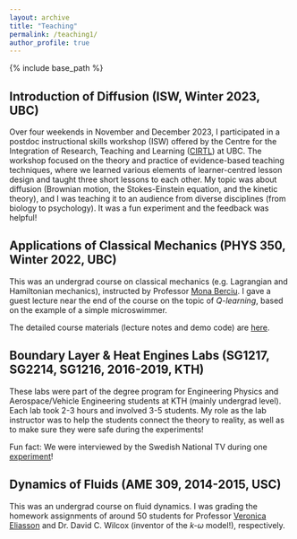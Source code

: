 ```yaml
---
layout: archive
title: "Teaching"
permalink: /teaching1/
author_profile: true
---
```


{% include base_path %}


## Introduction of Diffusion (ISW, Winter 2023, UBC)

Over four weekends in November and December 2023, I participated in a postdoc instructional skills workshop (ISW)
offered by the Centre for the Integration of Research, Teaching and Learning ([CIRTL](https://cirtl.ubc.ca/)) at UBC.
The workshop focused on the theory and practice of evidence-based teaching techniques,
where we learned various elements of learner-centred lesson design and taught three short lessons to each other.
My topic was about diffusion (Brownian motion, the Stokes-Einstein equation, and the kinetic theory),
and I was teaching it to an audience from diverse disciplines (from biology to psychology).
It was a fun experiment and the feedback was helpful!

## Applications of Classical Mechanics (PHYS 350, Winter 2022, UBC)

This was an undergrad course on classical mechanics (e.g. Lagrangian and Hamiltonian mechanics),
instructed by Professor [Mona Berciu](https://phas.ubc.ca/~berciu/).
I gave a guest lecture near the end of the course on the topic of
*Q-learning*, based on the example of a simple microswimmer.

The detailed course materials (lecture notes and demo code) are
[here](https://github.com/GeZhouyang/two-link-swimmer).

## Boundary Layer & Heat Engines Labs (SG1217, SG2214, SG1216, 2016-2019, KTH)

These labs were part of the degree program for Engineering Physics and
Aerospace/Vehicle Engineering students at KTH (mainly undergrad level).
Each lab took 2-3 hours and involved 3-5 students.
My role as the lab instructor was to help the students connect the theory to reality,
as well as to make sure they were safe during the experiments!

Fun fact: We were interviewed by the Swedish National TV during one
[experiment](/images/svt_kth_lab.png)!

## Dynamics of Fluids (AME 309, 2014-2015, USC)

This was an undergrad course on fluid dynamics.
I was grading the homework assignments of around 50 students
for Professor [Veronica Eliasson](http://eliasson.mines.edu/)
and Dr. David C. Wilcox (inventor of the _k-ω_ model!), respectively.
